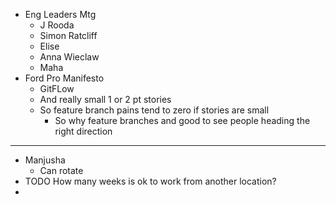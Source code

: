 - Eng Leaders Mtg
	- J Rooda
	- Simon Ratcliff
	- Elise
	- Anna Wieclaw
	- Maha
- Ford Pro Manifesto
	- GitFLow
	- And really small 1 or 2 pt stories
	- So feature branch pains tend to zero if stories are small
		- So why feature branches and good to see people heading the right direction
- ---
- Manjusha
	- Can rotate
- TODO How many weeks is ok to work from another location?
-